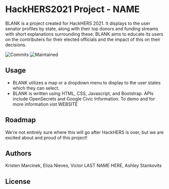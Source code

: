 # HackHERS2021 Project - NAME

BLANK is a project created for HackHERS 2021. It displays to the user senator profiles by state, along with their top donors and funding streams with short explanations surrounding these. BLANK aims to educate its users on the contributers for their elected officials and the impact of this on their decisions.

![Commits](https://img.shields.io/github/last-commit/dragonhaert/HackHERS2021/main)
![Maintained](https://img.shields.io/maintenance/yes/2021)

## Usage

* BLANK utilizes a map or a dropdown menu to display to the user states which they can select.
* BLANK is written using HTML, CSS, Javascript, and Bootstrap. APIs include OpenSecrets and Google Civic Information. To demo and for more information vist WEBSITE

## Roadmap

We're not entirely sure where this will go after HackHERS is over, but we are excited about and proud of this project!

## Authors

Kristen Marcinek, Eliza Nieves, Victor LAST NAME HERE, Ashley Stankovits

## License
